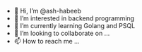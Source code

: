 - 👋 Hi, I’m @ash-habeeb
- 👀 I’m interested in backend programming
- 🌱 I’m currently learning Golang and PSQL
- 💞️ I’m looking to collaborate on ...
- 📫 How to reach me ...

<!---
ash-habeeb/ash-habeeb is a ✨ special ✨ repository because its `README.md` (this file) appears on your GitHub profile.
You can click the Preview link to take a look at your changes.
--->
